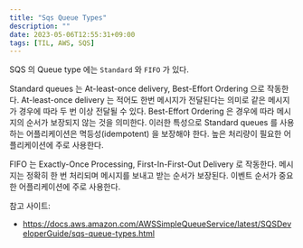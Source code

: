 ```yaml
---
title: "Sqs Queue Types"
description: ""
date: 2023-05-06T12:55:31+09:00
tags: [TIL, AWS, SQS]
---
```


SQS 의 Queue type 에는 `Standard` 와 `FIFO` 가 있다.

Standard queues 는 At-least-once delivery, Best-Effort Ordering 으로 작동한다.
At-least-once delivery 는 적어도 한번 메시지가 전달된다는 의미로 같은 메시지가 경우에 따라 두 번 이상 전달될 수 있다.
Best-Effort Ordering 은 경우에 따라 메시지의 순서가 보장되지 않는 것을 의미한다.
이러한 특성으로 Standard queues 를 사용하는 어플리케이션은 멱등성(idempotent) 을 보장해야 한다.
높은 처리량이 필요한 어플리케이션에 주로 사용한다.

FIFO 는 Exactly-Once Processing, First-In-First-Out Delivery 로 작동한다.
메시지는 정확히 한 번 처리되며 메시지를 보내고 받는 순서가 보장된다.
이벤트 순서가 중요한 어플리케이션에 주로 사용한다.

참고 사이트:

* https://docs.aws.amazon.com/AWSSimpleQueueService/latest/SQSDeveloperGuide/sqs-queue-types.html